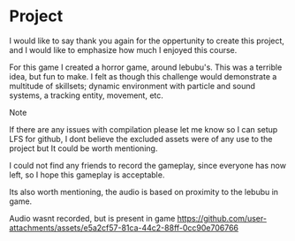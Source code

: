 # Project

I would like to say thank you again for the oppertunity to create this project, and I would like to emphasize how much I enjoyed this course. 

For this game I created a horror game, around lebubu's. This was a terrible idea, but fun to make. I felt as though this challenge would demonstrate a multitude of skillsets; dynamic environment with particle and sound systems, a tracking entity, movement, etc. 

> [!NOTE]
> If there are any issues with compilation please let me know so I can setup LFS for github, I dont believe the excluded assets were of any use to the project but It could be worth mentioning.

I could not find any friends to record the gameplay, since everyone has now left, so I hope this gameplay is acceptable.

Its also worth mentioning, the audio is based on proximity to the lebubu in game.

Audio wasnt recorded, but is present in game
https://github.com/user-attachments/assets/e5a2cf57-81ca-44c2-88ff-0cc90e706766


